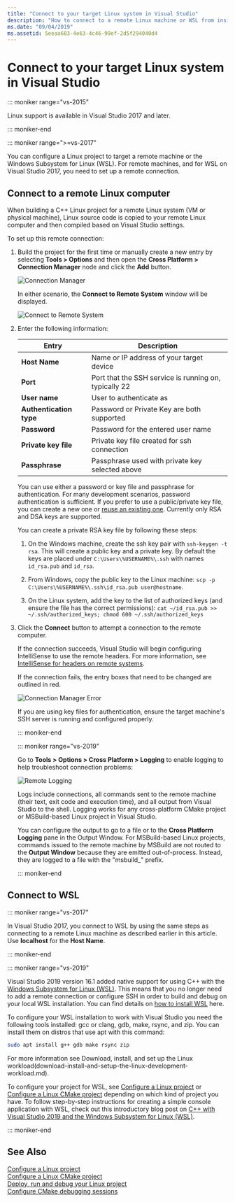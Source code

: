 ```yaml
---
title: "Connect to your target Linux system in Visual Studio"
description: "How to connect to a remote Linux machine or WSL from inside a Visual Studio C++ project."
ms.date: "09/04/2019"
ms.assetid: 5eeaa683-4e63-4c46-99ef-2d5f294040d4
---
```


# Connect to your target Linux system in Visual Studio

::: moniker range="vs-2015"

Linux support is available in Visual Studio 2017 and later.

::: moniker-end

::: moniker range=">=vs-2017"

You can configure a Linux project to target a remote machine or the Windows Subsystem for Linux (WSL). For remote machines, and for WSL on Visual Studio 2017, you need to set up a remote connection. 

## Connect to a remote Linux computer

When building a C++ Linux project for a remote Linux system (VM or physical machine), Linux source code is copied to your remote Linux computer and then compiled based on Visual Studio settings.

To set up this remote connection:

1. Build the project for the first time or manually create a new entry by selecting **Tools > Options** and then open the **Cross Platform > Connection Manager** node and click the **Add** button.

   ![Connection Manager](media/settings_connectionmanager.png)

   In either scenario, the **Connect to Remote System** window will be displayed.

   ![Connect to Remote System](media/connect.png)

1. Enter the following information:

   | Entry | Description
   | ----- | ---
   | **Host Name**           | Name or IP address of your target device
   | **Port**                | Port that the SSH service is running on, typically 22
   | **User name**           | User to authenticate as
   | **Authentication type** | Password or Private Key are both supported
   | **Password**            | Password for the entered user name
   | **Private key file**    | Private key file created for ssh connection
   | **Passphrase**          | Passphrase used with private key selected above

   You can use either a password or key file and passphrase for authentication. For many development scenarios, password authentication is sufficient. If you prefer to use a public/private key file, you can create a new one or [reuse an existing one](https://security.stackexchange.com/questions/10203/reusing-private-public-keys). Currently only RSA and DSA keys are supported. 
   
   You can create a private RSA key file by following these steps:

    1. On the Windows machine, create the ssh key pair with `ssh-keygen -t rsa`. This will create a public key and a private key. By default the keys are placed under `C:\Users\%USERNAME%\.ssh` with names `id_rsa.pub` and `id_rsa`.

    1. From Windows, copy the public key to the Linux machine: `scp -p C:\Users\%USERNAME%\.ssh\id_rsa.pub user@hostname`.

    1. On the Linux system, add the key to the list of authorized keys (and ensure the file has the correct permissions): `cat ~/id_rsa.pub >> ~/.ssh/authorized_keys; chmod 600 ~/.ssh/authorized_keys`

1. Click the **Connect** button to attempt a connection to the remote computer. 

   If the connection succeeds, Visual Studio will begin configuring IntelliSense to use the remote headers. For more information, see [IntelliSense for headers on remote systems](configure-a-linux-project.md#remote_intellisense).

   If the connection fails, the entry boxes that need to be changed are outlined in red.

   ![Connection Manager Error](media/settings_connectionmanagererror.png)

   If you are using key files for authentication, ensure the target machine's SSH server is running and configured properly.

   ::: moniker-end

   ::: moniker range="vs-2019"

   Go to **Tools > Options > Cross Platform > Logging** to enable logging to help troubleshoot connection problems:

   ![Remote Logging](media/remote-logging-vs2019.png)

   Logs include connections, all commands sent to the remote machine (their text, exit code and execution time), and all output from Visual Studio to the shell. Logging works for any cross-platform CMake project or MSBuild-based Linux project in Visual Studio.

   You can configure the output to go to a file or to the **Cross Platform Logging** pane in the Output Window. For MSBuild-based Linux projects, commands issued to the remote machine by MSBuild are not routed to the **Output Window** because they are emitted out-of-process. Instead, they are logged to a file with the "msbuild_" prefix.

   ::: moniker-end

## Connect to WSL

::: moniker range="vs-2017"

In Visual Studio 2017, you connect to WSL by using the same steps as connecting to a remote Linux machine as described earlier in this article. Use **localhost** for the **Host Name**.

::: moniker-end

::: moniker range="vs-2019"

Visual Studio 2019 version 16.1 added native support for using C++ with the [Windows Subsystem for Linux (WSL)](https://docs.microsoft.com/windows/wsl/about).  This means that you no longer need to add a remote connection or configure SSH in order to build and debug on your local WSL installation. You can find details on [how to install WSL](https://docs.microsoft.com/windows/wsl/install-win10) here.

To configure your WSL installation to work with Visual Studio you need the following tools installed: gcc or clang, gdb, make, rsync, and zip. You can install them on distros that use apt with this command: 

```bash
sudo apt install g++ gdb make rsync zip
```
For more information see Download, install, and set up the Linux workload(download-install-and-setup-the-linux-development-workload.md).

To configure your project for WSL, see [Configure a Linux project](configure-a-linux-project.md) or [Configure a Linux CMake project](cmake-linux-project.md) depending on which kind of project you have. To follow step-by-step instructions for creating a simple console application with WSL, check out this introductory blog post on [C++ with Visual Studio 2019 and the Windows Subsystem for Linux (WSL)](https://devblogs.microsoft.com/cppblog/c-with-visual-studio-2019-and-windows-subsystem-for-linux-wsl/).

::: moniker-end

## See Also

[Configure a Linux project](configure-a-linux-project.md)<br />
[Configure a Linux CMake project](cmake-linux-project.md)<br />
[Deploy, run and debug your Linux project](deploy-run-and-debug-your-linux-project.md)<br />
[Configure CMake debugging sessions](../build/configure-cmake-debugging-sessions.md)
